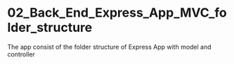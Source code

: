 # 02_Back_End_Express_App_MVC_folder_structure
 The app consist of the folder structure of Express App with model and controller
